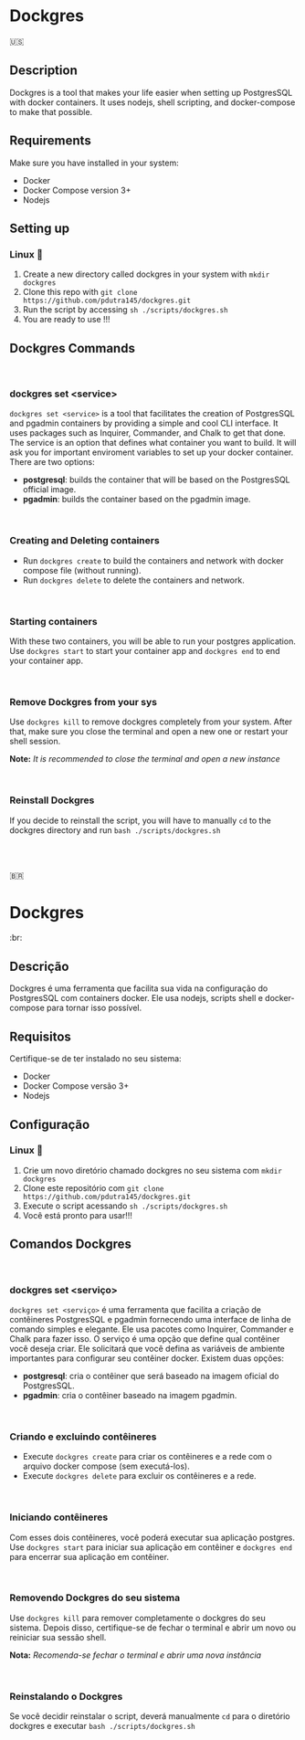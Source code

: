 # Dockgres

:us:

## Description

Dockgres is a tool that makes your life easier when setting up PostgresSQL with docker containers. It uses nodejs, shell scripting, and docker-compose to
make that possible.

## Requirements

Make sure you have installed in your system:

- Docker
- Docker Compose version 3+
- Nodejs

## Setting up

### Linux :penguin:

1. Create a new directory called dockgres in your system with `mkdir dockgres`
2. Clone this repo with `git clone https://github.com/pdutra145/dockgres.git`
3. Run the script by accessing `sh ./scripts/dockgres.sh`
4. You are ready to use !!!

## Dockgres Commands

<br>

### dockgres set \<service>

`dockgres set <service>` is a tool that facilitates the creation of PostgresSQL and pgadmin containers
by providing a simple and cool CLI interface. It uses packages such as Inquirer, Commander, and Chalk to get
that done. The service is an option that defines what container you want to build. It will ask you for important
enviroment variables to set up your docker container. There are two options:

- **postgresql**: builds the container that will be based on the PostgresSQL official image.
- **pgadmin**: builds the container based on the pgadmin image.

<br>

### Creating and Deleting containers

- Run `dockgres create` to build the containers and network with docker compose file (without running).
- Run `dockgres delete` to delete the containers and network.

<br>

### Starting containers

With these two containers, you will be able to run your postgres application.
Use `dockgres start` to start your container app and `dockgres end` to end your
container app.

<br>

### Remove Dockgres from your sys

Use `dockgres kill` to remove dockgres completely from your system. After that, make sure you close the terminal and open a new one or restart your shell session.

**Note:** _It is recommended to close the terminal and open a new instance_

<br>

### Reinstall Dockgres

If you decide to reinstall the script, you will have to manually `cd` to the dockgres directory and run `bash ./scripts/dockgres.sh`

<br>
<br>

:brazil:

# Dockgres

:br:

## Descrição

Dockgres é uma ferramenta que facilita sua vida na configuração do PostgresSQL com containers docker. Ele usa nodejs, scripts shell e docker-compose para tornar isso possível.

## Requisitos

Certifique-se de ter instalado no seu sistema:

- Docker
- Docker Compose versão 3+
- Nodejs

## Configuração

### Linux :penguin:

1. Crie um novo diretório chamado dockgres no seu sistema com `mkdir dockgres`
2. Clone este repositório com `git clone https://github.com/pdutra145/dockgres.git`
3. Execute o script acessando `sh ./scripts/dockgres.sh`
4. Você está pronto para usar!!!

## Comandos Dockgres

<br>

### dockgres set \<serviço>

`dockgres set <serviço>` é uma ferramenta que facilita a criação de contêineres PostgresSQL e pgadmin fornecendo uma interface de linha de comando simples e elegante. Ele usa pacotes como Inquirer, Commander e Chalk para fazer isso. O serviço é uma opção que define qual contêiner você deseja criar. Ele solicitará que você defina as variáveis ​​de ambiente importantes para configurar seu contêiner docker. Existem duas opções:

- **postgresql**: cria o contêiner que será baseado na imagem oficial do PostgresSQL.
- **pgadmin**: cria o contêiner baseado na imagem pgadmin.

<br>

### Criando e excluindo contêineres

- Execute `dockgres create` para criar os contêineres e a rede com o arquivo docker compose (sem executá-los).
- Execute `dockgres delete` para excluir os contêineres e a rede.

<br>

### Iniciando contêineres

Com esses dois contêineres, você poderá executar sua aplicação postgres.
Use `dockgres start` para iniciar sua aplicação em contêiner e `dockgres end` para encerrar sua aplicação em contêiner.

<br>

### Removendo Dockgres do seu sistema

Use `dockgres kill` para remover completamente o dockgres do seu sistema. Depois disso, certifique-se de fechar o terminal e abrir um novo ou reiniciar sua sessão shell.

**Nota:** _Recomenda-se fechar o terminal e abrir uma nova instância_

<br>

### Reinstalando o Dockgres

Se você decidir reinstalar o script, deverá manualmente `cd` para o diretório dockgres e executar `bash ./scripts/dockgres.sh`
